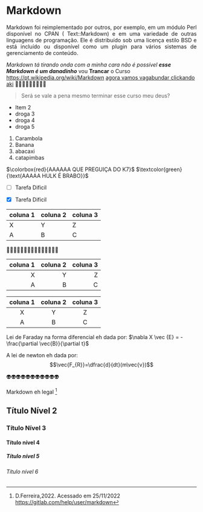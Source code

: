# Markdown
 <p align="justify">  Markdown foi reimplementado por outros, por exemplo, em um módulo Perl disponível no CPAN ( Text::Markdown) e em uma variedade de outras linguagens de programação. Ele é distribuído sob uma licença estilo BSD e está incluído ou disponível como um plugin para vários sistemas de gerenciamento de conteúdo. </p>
 
 *Markdown tá tirando onda com a minha cara não é possível*
 ***esse Markdown é um danadinho***
 vou **Trancar** o Curso     <https://pt.wikipedia.org/wiki/Markdown>        [agora vamos vagabundar clickando aki](https://www.youtube.com)
 :hear_no_evil::hear_no_evil::hear_no_evil::hear_no_evil::hear_no_evil::hear_no_evil::hear_no_evil::hear_no_evil::hear_no_evil:
 
 > Será se vale a pena mesmo terminar esse curso meu deus?
 
 
 * Item 2
 * droga 3
 * droga 4
 * droga 5
1. Carambola
2. Banana
3. abacaxi
4. catapimbas

$\colorbox{red}{AAAAAA QUE PREGUIÇA DO K7}$
$\textcolor{green}{\text{AAAAA HULK É BRABO}}$


- [ ] Tarefa Dificil 
- [x] Tarefa Dificil



| coluna 1 | coluna 2 | coluna 3 |
| --- | --- | --- |
| X | Y | Z |
| A | B | C |


:banana::banana::banana::banana::banana::banana::banana::banana::banana::banana::banana::banana::banana::banana::banana:


| coluna 1 | coluna 2 | coluna 3 |
|---:|---:|---:|
| X | Y | Z |
| A | B | C |


| coluna 1 | coluna 2 | coluna 3 |
|:---:|:---:|:---:|
| X | Y | Z |
| A | B | C |


Lei de Faraday na forma diferencial eh dada por:  $\nabla X \vec {E} = - \frac{\partial \vec{B}}{\partial t}$

A lei de newton eh dada por:  $$\vec{F_{R}}=\dfrac{d}{dt}(m\vec{v})$$


:alien::alien::alien::alien::alien::alien::alien::alien::alien::alien::alien:



Markdown eh legal [^1] 
[^1]: D.Ferreira,2022. Acessado em 25/11/2022 <https://gitlab.com/help/user/markdown>

## Título Nível 2
### Título Nível 3 
#### Título nível 4
##### Título nível 5
###### Título nível 6
